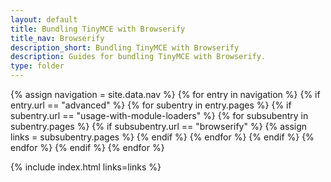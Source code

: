```yaml
---
layout: default
title: Bundling TinyMCE with Browserify
title_nav: Browserify
description_short: Bundling TinyMCE with Browserify
description: Guides for bundling TinyMCE with Browserify.
type: folder
---
```


{% assign navigation = site.data.nav %}
{% for entry in navigation %}
  {% if entry.url == "advanced" %}
    {% for subentry in entry.pages %}
      {% if subentry.url == "usage-with-module-loaders" %}
        {% for subsubentry in subentry.pages %}
          {% if subsubentry.url == "browserify" %}
            {% assign links = subsubentry.pages %}
          {% endif %}
        {% endfor %}
      {% endif %}
    {% endfor %}
  {% endif %}
{% endfor %}

{% include index.html links=links %}